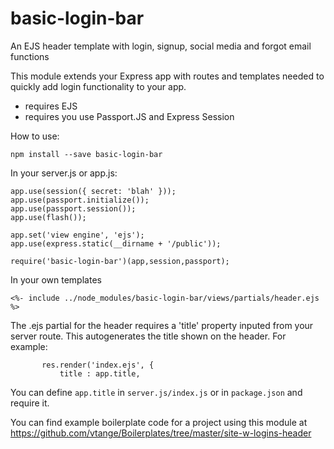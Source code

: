 # basic-login-bar

An EJS header template with login, signup, social media and forgot email functions

This module extends your Express app with routes and templates needed to quickly add login functionality to your app.

 - requires EJS
 - requires you use Passport.JS and Express Session
 
 How to use:
 
 ```
 npm install --save basic-login-bar
 ```
 In your server.js or app.js:
 ```
app.use(session({ secret: 'blah' }));
app.use(passport.initialize());
app.use(passport.session());
app.use(flash());

app.set('view engine', 'ejs'); 
app.use(express.static(__dirname + '/public'));

require('basic-login-bar')(app,session,passport);
 ```
 In your own templates
 ```
<%- include ../node_modules/basic-login-bar/views/partials/header.ejs %>
 ```
 
 The .ejs partial for the header requires a 'title' property inputed from your server route. This autogenerates the title shown on the header. For example:
 
 ```
 		res.render('index.ejs', {
			title : app.title,
 ```
 You can define ```app.title``` in ```server.js/index.js``` or in ```package.json``` and require it.
 
 You can find example boilerplate code for a project using this module at 
 https://github.com/vtange/Boilerplates/tree/master/site-w-logins-header
 
